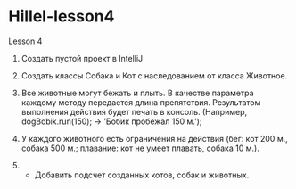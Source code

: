 # Hillel-lesson4
Lesson 4

1. Создать пустой проект в IntelliJ



2. Создать классы Собака и Кот с наследованием от класса Животное.



3. Все животные могут бежать и плыть. В качестве параметра каждому методу передается длина препятствия. Результатом выполнения действия будет печать в консоль. (Например, dogBobik.run(150); -> 'Бобик пробежал 150 м.');



4. У каждого животного есть ограничения на действия (бег: кот 200 м., собака 500 м.; плавание: кот не умеет плавать, собака 10 м.).



5. * Добавить подсчет созданных котов, собак и животных.